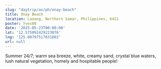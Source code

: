 ```yaml
---
slug: "daytrip/as/ph/onay-beach"
title: Onay Beach
location: Laoang, Northern Samar, Philippines, 6411
poster: Yves09
date: '2025-05-23T00:00:00'
lat: '12.575892429223076'
lng: '125.00797517831802'
url: null
---
```


Summer 24/7; warm sea breeze, white, creamy sand, crystal blue waters, lush natural vegetation, homely and hospitable people!
